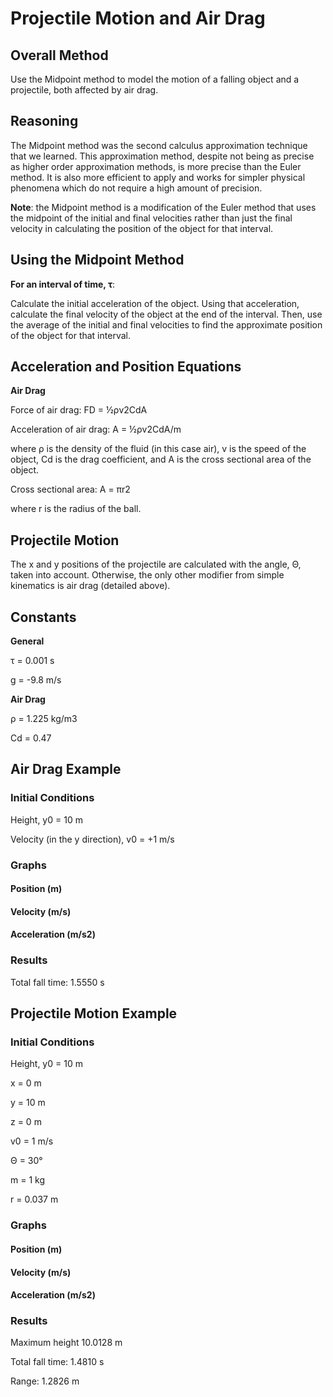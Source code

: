# Projectile Motion and Air Drag

## Overall Method
Use the Midpoint method to model the motion of a falling object and a projectile, both affected by air drag.

## Reasoning

The Midpoint method was the second calculus approximation technique that we learned. This approximation method, despite not being as precise as higher order approximation methods, is more precise than the Euler method. It is also more efficient to apply and works for simpler physical phenomena which do not require a high amount of precision.

**Note**: the Midpoint method is a modification of the Euler method that uses the midpoint of the initial and final velocities rather than just the final velocity in calculating the position of the object for that interval. 

## Using the Midpoint Method

**For an interval of time, τ**:

Calculate the initial acceleration of the object. Using that acceleration, calculate the final velocity of the object at the end of the interval. Then, use the average of the initial and final velocities to find the approximate position of the object for that interval.

## Acceleration and Position Equations

**Air Drag**

Force of air drag: FD = ½ρv2CdA

Acceleration of air drag: A = ½ρv2CdA/m

where ρ is the density of the fluid (in this case air), v is the speed of the object, Cd is the drag coefficient, and A is the cross sectional area of the object. 

Cross sectional area: A = πr2

where r is the radius of the ball.

## Projectile Motion
The x and y positions of the projectile are calculated with the angle, Θ, taken into account. Otherwise, the only other modifier from simple kinematics is air drag (detailed above).

## Constants

**General**

τ = 0.001 s

g = -9.8 m/s

**Air Drag**

ρ = 1.225 kg/m3

Cd = 0.47

## Air Drag Example

### Initial Conditions

Height, y0 = 10 m

Velocity (in the y direction), v0 = +1 m/s

### Graphs

#### Position (m)

#### Velocity (m/s)

#### Acceleration (m/s2)

### Results
Total fall time: 1.5550 s

## Projectile Motion Example

### Initial Conditions

Height, y0 = 10 m

x = 0 m

y = 10 m

z = 0 m

v0 = 1 m/s

Θ = 30°

m = 1 kg

r = 0.037 m

### Graphs

#### Position (m)

#### Velocity (m/s)

#### Acceleration (m/s2)

### Results

Maximum height 10.0128 m

Total fall time: 1.4810 s

Range: 1.2826 m
